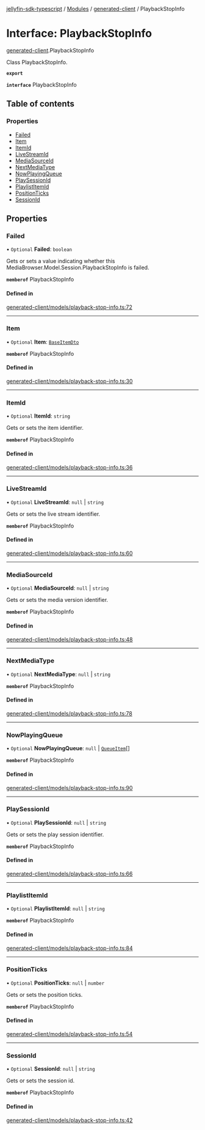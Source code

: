 [jellyfin-sdk-typescript](../README.md) / [Modules](../modules.md) / [generated-client](../modules/generated_client.md) / PlaybackStopInfo

# Interface: PlaybackStopInfo

[generated-client](../modules/generated_client.md).PlaybackStopInfo

Class PlaybackStopInfo.

**`export`**

**`interface`** PlaybackStopInfo

## Table of contents

### Properties

- [Failed](generated_client.PlaybackStopInfo.md#failed)
- [Item](generated_client.PlaybackStopInfo.md#item)
- [ItemId](generated_client.PlaybackStopInfo.md#itemid)
- [LiveStreamId](generated_client.PlaybackStopInfo.md#livestreamid)
- [MediaSourceId](generated_client.PlaybackStopInfo.md#mediasourceid)
- [NextMediaType](generated_client.PlaybackStopInfo.md#nextmediatype)
- [NowPlayingQueue](generated_client.PlaybackStopInfo.md#nowplayingqueue)
- [PlaySessionId](generated_client.PlaybackStopInfo.md#playsessionid)
- [PlaylistItemId](generated_client.PlaybackStopInfo.md#playlistitemid)
- [PositionTicks](generated_client.PlaybackStopInfo.md#positionticks)
- [SessionId](generated_client.PlaybackStopInfo.md#sessionid)

## Properties

### Failed

• `Optional` **Failed**: `boolean`

Gets or sets a value indicating whether this MediaBrowser.Model.Session.PlaybackStopInfo is failed.

**`memberof`** PlaybackStopInfo

#### Defined in

[generated-client/models/playback-stop-info.ts:72](https://github.com/thornbill/jellyfin-sdk-typescript/blob/0f61f16/src/generated-client/models/playback-stop-info.ts#L72)

___

### Item

• `Optional` **Item**: [`BaseItemDto`](generated_client.BaseItemDto.md)

**`memberof`** PlaybackStopInfo

#### Defined in

[generated-client/models/playback-stop-info.ts:30](https://github.com/thornbill/jellyfin-sdk-typescript/blob/0f61f16/src/generated-client/models/playback-stop-info.ts#L30)

___

### ItemId

• `Optional` **ItemId**: `string`

Gets or sets the item identifier.

**`memberof`** PlaybackStopInfo

#### Defined in

[generated-client/models/playback-stop-info.ts:36](https://github.com/thornbill/jellyfin-sdk-typescript/blob/0f61f16/src/generated-client/models/playback-stop-info.ts#L36)

___

### LiveStreamId

• `Optional` **LiveStreamId**: ``null`` \| `string`

Gets or sets the live stream identifier.

**`memberof`** PlaybackStopInfo

#### Defined in

[generated-client/models/playback-stop-info.ts:60](https://github.com/thornbill/jellyfin-sdk-typescript/blob/0f61f16/src/generated-client/models/playback-stop-info.ts#L60)

___

### MediaSourceId

• `Optional` **MediaSourceId**: ``null`` \| `string`

Gets or sets the media version identifier.

**`memberof`** PlaybackStopInfo

#### Defined in

[generated-client/models/playback-stop-info.ts:48](https://github.com/thornbill/jellyfin-sdk-typescript/blob/0f61f16/src/generated-client/models/playback-stop-info.ts#L48)

___

### NextMediaType

• `Optional` **NextMediaType**: ``null`` \| `string`

**`memberof`** PlaybackStopInfo

#### Defined in

[generated-client/models/playback-stop-info.ts:78](https://github.com/thornbill/jellyfin-sdk-typescript/blob/0f61f16/src/generated-client/models/playback-stop-info.ts#L78)

___

### NowPlayingQueue

• `Optional` **NowPlayingQueue**: ``null`` \| [`QueueItem`](generated_client.QueueItem.md)[]

**`memberof`** PlaybackStopInfo

#### Defined in

[generated-client/models/playback-stop-info.ts:90](https://github.com/thornbill/jellyfin-sdk-typescript/blob/0f61f16/src/generated-client/models/playback-stop-info.ts#L90)

___

### PlaySessionId

• `Optional` **PlaySessionId**: ``null`` \| `string`

Gets or sets the play session identifier.

**`memberof`** PlaybackStopInfo

#### Defined in

[generated-client/models/playback-stop-info.ts:66](https://github.com/thornbill/jellyfin-sdk-typescript/blob/0f61f16/src/generated-client/models/playback-stop-info.ts#L66)

___

### PlaylistItemId

• `Optional` **PlaylistItemId**: ``null`` \| `string`

**`memberof`** PlaybackStopInfo

#### Defined in

[generated-client/models/playback-stop-info.ts:84](https://github.com/thornbill/jellyfin-sdk-typescript/blob/0f61f16/src/generated-client/models/playback-stop-info.ts#L84)

___

### PositionTicks

• `Optional` **PositionTicks**: ``null`` \| `number`

Gets or sets the position ticks.

**`memberof`** PlaybackStopInfo

#### Defined in

[generated-client/models/playback-stop-info.ts:54](https://github.com/thornbill/jellyfin-sdk-typescript/blob/0f61f16/src/generated-client/models/playback-stop-info.ts#L54)

___

### SessionId

• `Optional` **SessionId**: ``null`` \| `string`

Gets or sets the session id.

**`memberof`** PlaybackStopInfo

#### Defined in

[generated-client/models/playback-stop-info.ts:42](https://github.com/thornbill/jellyfin-sdk-typescript/blob/0f61f16/src/generated-client/models/playback-stop-info.ts#L42)
